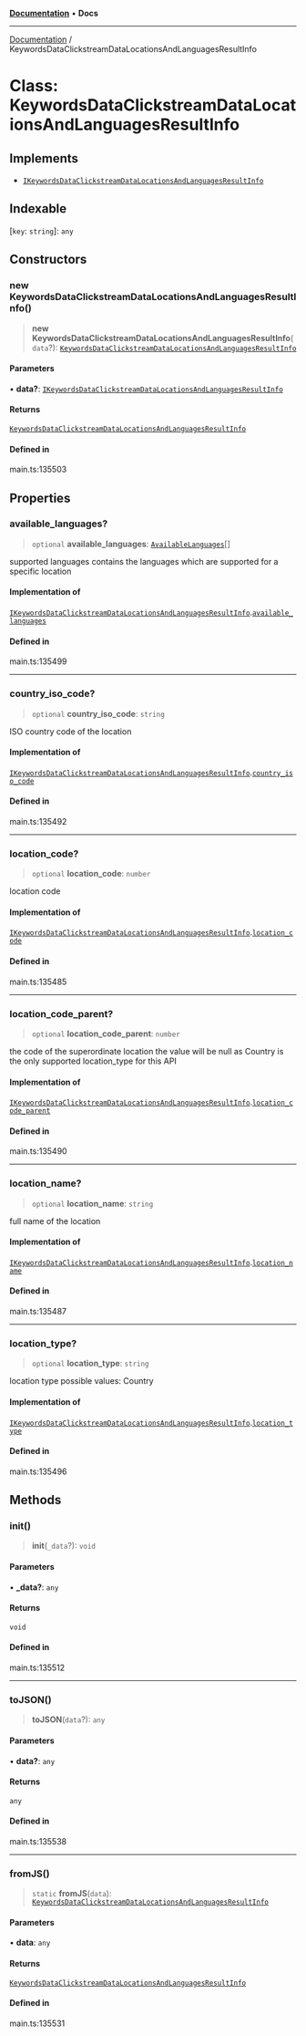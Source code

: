 [**Documentation**](../README.md) • **Docs**

***

[Documentation](../globals.md) / KeywordsDataClickstreamDataLocationsAndLanguagesResultInfo

# Class: KeywordsDataClickstreamDataLocationsAndLanguagesResultInfo

## Implements

- [`IKeywordsDataClickstreamDataLocationsAndLanguagesResultInfo`](../interfaces/IKeywordsDataClickstreamDataLocationsAndLanguagesResultInfo.md)

## Indexable

 \[`key`: `string`\]: `any`

## Constructors

### new KeywordsDataClickstreamDataLocationsAndLanguagesResultInfo()

> **new KeywordsDataClickstreamDataLocationsAndLanguagesResultInfo**(`data`?): [`KeywordsDataClickstreamDataLocationsAndLanguagesResultInfo`](KeywordsDataClickstreamDataLocationsAndLanguagesResultInfo.md)

#### Parameters

• **data?**: [`IKeywordsDataClickstreamDataLocationsAndLanguagesResultInfo`](../interfaces/IKeywordsDataClickstreamDataLocationsAndLanguagesResultInfo.md)

#### Returns

[`KeywordsDataClickstreamDataLocationsAndLanguagesResultInfo`](KeywordsDataClickstreamDataLocationsAndLanguagesResultInfo.md)

#### Defined in

main.ts:135503

## Properties

### available\_languages?

> `optional` **available\_languages**: [`AvailableLanguages`](AvailableLanguages.md)[]

supported languages
contains the languages which are supported for a specific location

#### Implementation of

[`IKeywordsDataClickstreamDataLocationsAndLanguagesResultInfo`](../interfaces/IKeywordsDataClickstreamDataLocationsAndLanguagesResultInfo.md).[`available_languages`](../interfaces/IKeywordsDataClickstreamDataLocationsAndLanguagesResultInfo.md#available_languages)

#### Defined in

main.ts:135499

***

### country\_iso\_code?

> `optional` **country\_iso\_code**: `string`

ISO country code of the location

#### Implementation of

[`IKeywordsDataClickstreamDataLocationsAndLanguagesResultInfo`](../interfaces/IKeywordsDataClickstreamDataLocationsAndLanguagesResultInfo.md).[`country_iso_code`](../interfaces/IKeywordsDataClickstreamDataLocationsAndLanguagesResultInfo.md#country_iso_code)

#### Defined in

main.ts:135492

***

### location\_code?

> `optional` **location\_code**: `number`

location code

#### Implementation of

[`IKeywordsDataClickstreamDataLocationsAndLanguagesResultInfo`](../interfaces/IKeywordsDataClickstreamDataLocationsAndLanguagesResultInfo.md).[`location_code`](../interfaces/IKeywordsDataClickstreamDataLocationsAndLanguagesResultInfo.md#location_code)

#### Defined in

main.ts:135485

***

### location\_code\_parent?

> `optional` **location\_code\_parent**: `number`

the code of the superordinate location
the value will be null as Country is the only supported location_type for this API

#### Implementation of

[`IKeywordsDataClickstreamDataLocationsAndLanguagesResultInfo`](../interfaces/IKeywordsDataClickstreamDataLocationsAndLanguagesResultInfo.md).[`location_code_parent`](../interfaces/IKeywordsDataClickstreamDataLocationsAndLanguagesResultInfo.md#location_code_parent)

#### Defined in

main.ts:135490

***

### location\_name?

> `optional` **location\_name**: `string`

full name of the location

#### Implementation of

[`IKeywordsDataClickstreamDataLocationsAndLanguagesResultInfo`](../interfaces/IKeywordsDataClickstreamDataLocationsAndLanguagesResultInfo.md).[`location_name`](../interfaces/IKeywordsDataClickstreamDataLocationsAndLanguagesResultInfo.md#location_name)

#### Defined in

main.ts:135487

***

### location\_type?

> `optional` **location\_type**: `string`

location type
possible values:
Country

#### Implementation of

[`IKeywordsDataClickstreamDataLocationsAndLanguagesResultInfo`](../interfaces/IKeywordsDataClickstreamDataLocationsAndLanguagesResultInfo.md).[`location_type`](../interfaces/IKeywordsDataClickstreamDataLocationsAndLanguagesResultInfo.md#location_type)

#### Defined in

main.ts:135496

## Methods

### init()

> **init**(`_data`?): `void`

#### Parameters

• **\_data?**: `any`

#### Returns

`void`

#### Defined in

main.ts:135512

***

### toJSON()

> **toJSON**(`data`?): `any`

#### Parameters

• **data?**: `any`

#### Returns

`any`

#### Defined in

main.ts:135538

***

### fromJS()

> `static` **fromJS**(`data`): [`KeywordsDataClickstreamDataLocationsAndLanguagesResultInfo`](KeywordsDataClickstreamDataLocationsAndLanguagesResultInfo.md)

#### Parameters

• **data**: `any`

#### Returns

[`KeywordsDataClickstreamDataLocationsAndLanguagesResultInfo`](KeywordsDataClickstreamDataLocationsAndLanguagesResultInfo.md)

#### Defined in

main.ts:135531
